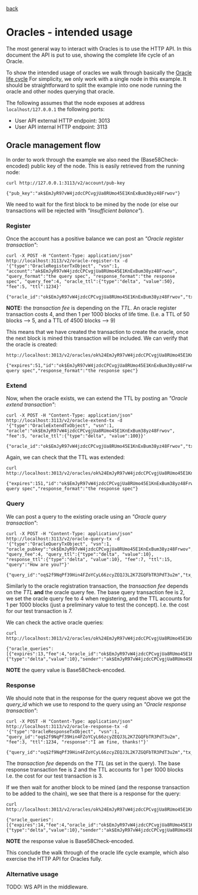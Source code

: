 [back](./README.md)
# Oracles - intended usage

The most general way to interact with Oracles is to use the HTTP API. In this
document the API is put to use, showing the complete life cycle of an Oracle.

To show the intended usage of oracles we walk through basically the [Oracle
life cycle](/oracles/oracle_life_cycle.md) For simplicity, we only work with a single
node in this example. It should be straightforward
to split the example into one node running the oracle and other nodes querying
that oracle.

The following assumes that the node exposes at address `localhost/127.0.0.1` the following ports:
* User API external HTTP endpoint: 3013
* User API internal HTTP endpoint: 3113

## Oracle management flow

In order to work through the example we also need the (Base58Check-encoded)
public key of the node. This is easily retrieved from the running node:
```
curl http://127.0.0.1:3113/v2/account/pub-key

{"pub_key":"ak$EmJyR97vW4jzdcCPCvgjUa8RUmo45E1KnExBum38yz48Frwov"}
```

We need to wait for the first block to be mined by the node (or else our
transactions will be rejected with _"Insufficient balance"_).

### Register

Once the account has a positive balance we can post an _"Oracle register transaction"_:
```
curl -X POST -H "Content-Type: application/json" http://localhost:3113/v2/oracle-register-tx -d '{"type":"OracleRegisterTxObject", "vsn":1, "account":"ak$EmJyR97vW4jzdcCPCvgjUa8RUmo45E1KnExBum38yz48Frwov", "query_format":"the query spec", "response_format":"the response spec", "query_fee":4, "oracle_ttl":{"type":"delta", "value":50}, "fee":5, "ttl":1234}'

{"oracle_id":"ok$EmJyR97vW4jzdcCPCvgjUa8RUmo45E1KnExBum38yz48Frwov","tx_hash":"th$2sDoWh1qe7PJ3nRJeqY4kaX7rjgWAaUVpET3EEGJvuPk3oaKNR"}
```

**NOTE:** the *transaction fee* is depending on the _TTL_. An oracle register
transaction costs 4, and then 1 per 1000 blocks of life time. (I.e. a TTL of
50 blocks --> 5, and a TTL of 4500 blocks --> 9)

This means that we have created the transaction to create the oracle, once the
next block is mined this transaction will be included. We can verify that the
oracle is created:
```
http://localhost:3013/v2/oracles/ok%24EmJyR97vW4jzdcCPCvgjUa8RUmo45E1KnExBum38yz48Frwov

{"expires":51,"id":"ok$EmJyR97vW4jzdcCPCvgjUa8RUmo45E1KnExBum38yz48Frwov","query_fee":4,"query_format":"the query spec","response_format":"the response spec"}
```

### Extend

Now, when the oracle exists, we can extend the TTL by posting an _"Oracle extend
transaction"_:
```
curl -X POST -H "Content-Type: application/json" http://localhost:3113/v2/oracle-extend-tx -d '{"type":"OracleExtendTxObject", "vsn":1, "oracle":"ok$EmJyR97vW4jzdcCPCvgjUa8RUmo45E1KnExBum38yz48Frwov", "fee":5, "oracle_ttl":{"type":"delta", "value":100}}'

{"oracle_id":"ok$EmJyR97vW4jzdcCPCvgjUa8RUmo45E1KnExBum38yz48Frwov","tx_hash":"th$ACd8e5kcPrqQKg3pyEGTq7tBtdgLZ4MHd7MuPisUxHGjFgWRj"}
```

Again, we can check that the TTL was extended:
```
curl http://localhost:3013/v2/oracles/ok%24EmJyR97vW4jzdcCPCvgjUa8RUmo45E1KnExBum38yz48Frwov

{"expires":151,"id":"ok$EmJyR97vW4jzdcCPCvgjUa8RUmo45E1KnExBum38yz48Frwov","query_fee":4,"query_format":"the query spec","response_format":"the response spec"}
```

### Query

We can post a query to the existing oracle using an _"Oracle query transaction"_:
```
curl -X POST -H "Content-Type: application/json" http://localhost:3113/v2/oracle-query-tx -d '{"type":"OracleQueryTxObject", "vsn":1, "oracle_pubkey":"ok$EmJyR97vW4jzdcCPCvgjUa8RUmo45E1KnExBum38yz48Frwov", "query_fee":4, "query_ttl":{"type":"delta", "value":10}, "response_ttl":{"type":"delta", "value":10}, "fee":7, "ttl":15, "query":"How are you?"}'

{"query_id":"oq$2f9NqPf39Hin4FZoYCyL66zcyZEQJ3L2K7ZGQFbTR3PdT3u2m","tx_hash":"th$2rJbVzsNSB6NGYccpCDrTn1EyLkQCCyYwYhUphCkTbWLNmg795"}
```

Similarly to the oracle registration transaction, the _transaction fee_ depends
on the _TTL_ **and** the oracle query fee. The base query transaction fee is 2,
we set the oracle query fee to 4 when registering, and the TTL accounts for 1
per 1000 blocks (just a preliminary value to test the concept). I.e. the cost
for our test transaction is 7.

We can check the active oracle queries:
```
curl http://localhost:3013/v2/oracles/ok%24EmJyR97vW4jzdcCPCvgjUa8RUmo45E1KnExBum38yz48Frwov/queries

{"oracle_queries":[{"expires":13,"fee":4,"oracle_id":"ok$EmJyR97vW4jzdcCPCvgjUa8RUmo45E1KnExBum38yz48Frwov","query":"ov$9wnkKJ3Qf2trdpq9EQbWQC","query_id":"oq$2f9NqPf39Hin4FZoYCyL66zcyZEQJ3L2K7ZGQFbTR3PdT3u2m","response":"or$3QJmnh","response_ttl":{"type":"delta","value":10},"sender":"ak$EmJyR97vW4jzdcCPCvgjUa8RUmo45E1KnExBum38yz48Frwov","sender_nonce":3}]}
```

**NOTE** the query value is Base58Check-encoded.

### Response

We should note that in the response for the query request above we got the
*query_id* which we use to respond to the query using an _"Oracle response
transaction"_:

```
curl -X POST -H "Content-Type: application/json" http://localhost:3113/v2/oracle-response-tx -d '{"type":"OracleResponseTxObject", "vsn":1, "query_id":"oq$2f9NqPf39Hin4FZoYCyL66zcyZEQJ3L2K7ZGQFbTR3PdT3u2m", "fee":3, "ttl":1234, "response":"I am fine, thanks!"}'

{"query_id":"oq$2f9NqPf39Hin4FZoYCyL66zcyZEQJ3L2K7ZGQFbTR3PdT3u2m","tx_hash":"th$HjWH76qbDNCb3eGPmwtRSM5wJcyjcSSy2LMFwe4zoCL2VLcDc"}
```

The _transaction fee_ depends on the _TTL_ (as set in the query). The base
response transaction fee is 2 and the TTL accounts for 1 per 1000 blocks
I.e. the cost for our test transaction is 3.

If we then wait for another block to be mined (and the response transaction to
be added to the chain), we see that there is a response for the query:
```
curl http://localhost:3013/v2/oracles/ok%24EmJyR97vW4jzdcCPCvgjUa8RUmo45E1KnExBum38yz48Frwov/queries

{"oracle_queries":[{"expires":14,"fee":4,"oracle_id":"ok$EmJyR97vW4jzdcCPCvgjUa8RUmo45E1KnExBum38yz48Frwov","query":"ov$9wnkKJ3Qf2trdpq9EQbWQC","query_id":"oq$2f9NqPf39Hin4FZoYCyL66zcyZEQJ3L2K7ZGQFbTR3PdT3u2m","response":"or$Lr9RvdW8vZR8wq14ic7yUyC2vzi4nT","response_ttl":{"type":"delta","value":10},"sender":"ak$EmJyR97vW4jzdcCPCvgjUa8RUmo45E1KnExBum38yz48Frwov","sender_nonce":3}]}
```

**NOTE** the response value is Base58Check-encoded.

This conclude the walk through of the oracle life cycle example, which also
exercise the HTTP API for Oracles fully.

### Alternative usage

TODO: WS API in the middleware.

